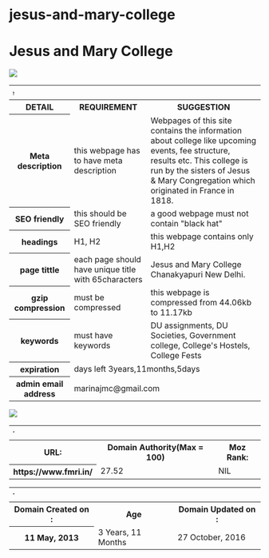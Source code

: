 # jesus-and-mary-college
<!DOCTYPE html>
<html lang="en">
<head>
    <meta charset="UTF-8">
    <meta name="viewport" content="width=device-width, initial-scale=1">
<title>JMC</title>
<link href="/JMC/assets/css/style.css?v=b17e44f34d01db74c0d32322381a9c10a02fe685" rel="stylesheet">
</head>
  
<body>
    <div class="container markdown-body">
    <h1 id="JMC">Jesus and Mary College</h1>
<img src="http://collegedunia.com/public/college_data/images/campusimage/1412427543js1.jpg"><table>

<tbody>

<tr>
<th colspan="3"><marquee direction="right">Jesus and Mary College</marquee></th>
</tr>

<tr>
<th>DETAIL</th>
<th>REQUIREMENT</th>
<th>SUGGESTION</th>
</tr>

<tr>
<th>Meta description</th>
<td>this webpage has to have meta description</td>
<td>Webpages of this site contains the information about college like upcoming events, fee structure, results etc. This college is run by the sisters of Jesus &amp; Mary Congregation which originated in France in 1818.</td>
</tr>

<tr>
<th>SEO friendly</th>
<td>this should be SEO friendly</td>
<td>a good webpage must not contain "black hat"</td>
</tr>

<tr>
<th>headings</th>
<td>H1, H2</td>
<td>this webpage contains only H1,H2</td>
</tr>

<tr>
<th>page tittle</th>
<td>each page should have unique title with 65characters</td>
<td>Jesus and Mary College Chanakyapuri New Delhi.</td>
</tr>

<tr>
<th>gzip compression</th>
<td>must be compressed</td>
<td>this webpage is compressed from 44.06kb to 11.17kb</td>
</tr>

<tr>
<th>keywords</th>
<td>must have keywords</td>
<td>DU assignments, DU Societies, Government college, College's Hostels, College Fests</td>
</tr>

<tr>
<th>expiration</th>
<td colspan="2">days left 3years,11months,5days</td>
</tr>

<tr>
<th>admin email address</th>
<td colspan="2">marinajmc@gmail.com</td>
</tr>
</tbody>
</table>

<p> <p>

<img src="http://medicaldialogues.in/wp-content/uploads/2015/12/FMRI.jpg">


<table>
<tbody>

<tr>
<th colspan="3"><marquee direction="right">MozRank Checker</marquee></th>
</tr>

<tr>
<th>URL:</th>
<th>Domain Authority(Max = 100)</th>
<th>Moz Rank:</th>
</tr>

<tr>
<th>https://www.fmri.in/</th>
<td>27.52</td>
<td>NIL</td>
</tr>

</tbody>
</table>


<table>
<tbody>

<tr>
<th colspan="3"><marquee direction="right">Domain Age Checker</marquee></th>
</tr>

<tr>
<th>Domain Created on :</th>
<th>Age</th>
<th>Domain Updated on :</th>
</tr>

<tr>
<th>11 May, 2013</th>
<td>3 Years, 11 Months</td>
<td>27 October, 2016</td>
</tr>

</tbody>
</table>


 </div>
 </body></html>

